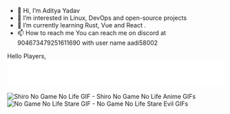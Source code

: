 - 👋 Hi, I’m Aditya Yadav
- 👀 I’m interested in Linux, DevOps and open-source projects
- 🌱 I’m currently learning Rust, Vue and React .
- 📫 How to reach me
You can reach me on discord at 904673479251611690 with user name aadi58002

Hello Players,
<img src="./name.svg" alt="Aditya Yadav" style="display: flex;align-items: center;justify-content: center;">

<img src="https://media.tenor.com/Si0MnDghJ-gAAAAC/shiro-no-game-no-life.gif" width="546" height="306.9879518072289" alt="Shiro No Game No Life GIF - Shiro No Game No Life Anime GIFs" style="max-width: 546px;">

<img src="https://media.tenor.com/_KJnqjY37cgAAAAC/no-game-no-life-stare.gif" width="546" height="304.7951807228916" alt="No Game No Life Stare GIF - No Game No Life Stare Evil GIFs" style="max-width: 546px;">

